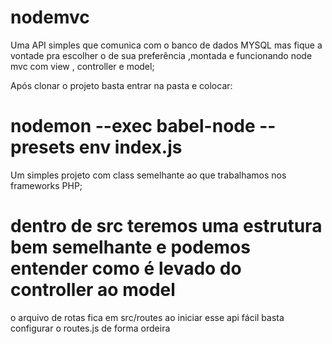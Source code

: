 # nodemvc
Uma API simples que comunica com o banco de dados MYSQL mas fique a vontade pra escolher o de sua preferência ,montada e funcionando node mvc com view , controller e model;

Após clonar o projeto basta entrar  na pasta e colocar:
# nodemon --exec babel-node --presets env index.js

Um simples projeto com class semelhante ao que trabalhamos nos frameworks PHP;
# dentro de src teremos uma estrutura bem semelhante e podemos entender como é levado do controller ao model

o arquivo de rotas fica em src/routes ao iniciar esse api fácil basta configurar o routes.js de forma ordeira


